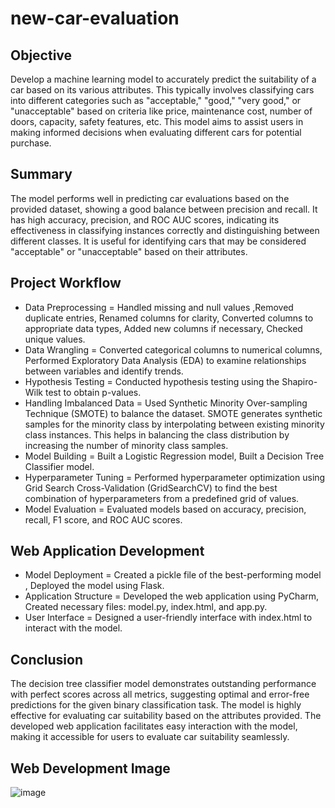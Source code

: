 # new-car-evaluation

## Objective

Develop a machine learning model to accurately predict the suitability of a car based on its various attributes. This typically involves classifying cars into different categories such as "acceptable," "good," "very good," or "unacceptable" based on criteria like price, maintenance cost, number of doors, capacity, safety features, etc. This model aims to assist users in making informed decisions when evaluating different cars for potential purchase.

## Summary

The model performs well in predicting car evaluations based on the provided dataset, showing a good balance between precision and recall. It has high accuracy, precision, and ROC AUC scores, indicating its effectiveness in classifying instances correctly and distinguishing between different classes. It is useful for identifying cars that may be considered "acceptable" or "unacceptable" based on their attributes.

## Project Workflow 

* Data Preprocessing = Handled missing and null values ,Removed duplicate entries, Renamed columns for clarity, Converted columns to appropriate data types, Added new columns if necessary, Checked unique values.
* Data Wrangling = Converted categorical columns to numerical columns, Performed Exploratory Data Analysis (EDA) to examine relationships between variables and identify trends.
* Hypothesis Testing = Conducted hypothesis testing using the Shapiro-Wilk test to obtain p-values.
* Handling Imbalanced Data = Used Synthetic Minority Over-sampling Technique (SMOTE) to balance the dataset. SMOTE generates synthetic samples for the minority class by interpolating between existing minority class instances. This helps in balancing the class distribution by increasing the number of minority class samples.
* Model Building = Built a Logistic Regression model, Built a Decision Tree Classifier model.
* Hyperparameter Tuning = Performed hyperparameter optimization using Grid Search Cross-Validation (GridSearchCV) to find the best combination of hyperparameters from a predefined grid of values.
* Model Evaluation = Evaluated models based on accuracy, precision, recall, F1 score, and ROC AUC scores.

## Web Application Development

* Model Deployment = Created a pickle file of the best-performing model , Deployed the model using Flask.
* Application Structure = Developed the web application using PyCharm, Created necessary files: model.py, index.html, and app.py.
* User Interface = Designed a user-friendly interface with index.html to interact with the model.

## Conclusion

The decision tree classifier model demonstrates outstanding performance with perfect scores across all metrics, suggesting optimal and error-free predictions for the given binary classification task. The model is highly effective for evaluating car suitability based on the attributes provided. The developed web application facilitates easy interaction with the model, making it accessible for users to evaluate car suitability seamlessly.

## Web Development Image

![image](https://github.com/user-attachments/assets/b0ab49d8-3a47-4806-b224-201bbafa0c5f)

